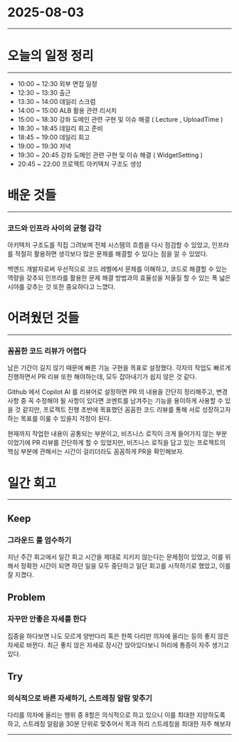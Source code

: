 # 2025-08-03

---

# 오늘의 일정 정리

--- 

- 10:00 ~ 12:30 외부 면접 일정
- 12:30 ~ 13:30 출근
- 13:30 ~ 14:00 데일리 스크럼
- 14:00 ~ 15:00 ALB 활용 관련 리서치
- 15:00 ~ 18:30 강좌 도메인 관련 구현 및 이슈 해결 ( Lecture , UploadTime )
- 18:30 ~ 18:45 데일리 회고 준비
- 18:45 ~ 19:00 데일리 회고
- 19:00 ~ 19:30 저녁
- 19:30 ~ 20:45 강좌 도메인 관련 구현 및 이슈 해결 ( WidgetSetting )
- 20:45 ~ 22:00 프로젝트 아키텍처 구조도 생성

# 배운 것들

---

### 코드와 인프라 사이의 균형 감각
아키텍처 구조도를 직접 그려보며 전체 시스템의 흐름을 다시 점검할 수 있었고, 인프라를 적절히 활용하면 생각보다 많은 문제를 해결할 수 있다는 점을 알 수 있었다.

백엔드 개발자로써 우선적으로 코드 레벨에서 문제를 이해하고, 코드로 해결할 수 있는 역량을 갖추되 인프라를 활용한 문제 해결 방법과의 효율성을 저울질 할 수 있는 폭 넓은 시야를 갖추는 것 또한 중요하다고 느꼈다.


# 어려웠던 것들

--- 

### 꼼꼼한 코드 리뷰가 어렵다
남은 기간이 길지 않기 때문에 빠른 기능 구현을 목표로 설정했다. 각자의 작업도 빠르게 진행하면서 PR 리뷰 또한 해야하는데, 모두 잡아내기가 쉽지 않은 것 같다. 

Github 에서 Copilot AI 를 리뷰어로 설정하면 PR 의 내용을 간단히 정리해주고, 변경 사항 중 꼭 수정해야 될 사항이 있다면 코멘트를 남겨주는 기능을 용이하게 사용할 수 있을 것 같지만, 프로젝트 진행 초반에 목표했던 꼼꼼한 코드 리뷰를 통해 서로 성장하고자 하는 목표를 이룰 수 있을지 걱정이 된다.  

현재까지 작업한 내용이 공통되는 부분이고, 비즈니스 로직이 크게 들어가지 않는 부분이었기에 PR 리뷰를 간단하게 할 수 있었지만, 비즈니스 로직을 담고 있는 프로젝트의 핵심 부분에 관해서는 시간이 걸리더라도 꼼꼼하게 PR을 확인해보자.


# 일간 회고

--- 

## Keep

### 그라운드 룰 엄수하기
지난 주간 회고에서 일간 회고 시간을 제대로 지키지 않는다는 문제점이 있었고, 이를 위해서 정확한 시간이 되면 하던 일을 모두 중단하고 일단 회고를 시작하기로 했었고, 이를 잘 지켰다.

## Problem

### 자꾸만 안좋은 자세를 한다
집중을 하다보면 나도 모르게 양반다리 혹은 한쪽 다리만 의자에 올리는 등의 좋지 않은 자세로 바뀐다. 최근 좋지 않은 자세로 장시간 앉아있다보니 허리에 통증이 자주 생기고 있다.

## Try

### 의식적으로 바른 자세하기, 스트레칭 알람 맞추기
다리를 의자에 올리는 행위 중 8할은 의식적으로 하고 있으니 이를 최대한 지양하도록 하고, 스트레칭 알람을 30분 단위로 맞추어서 목과 허리 스트레칭을 최대한 자주 해보자

---
